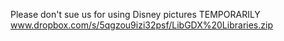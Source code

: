 Please don't sue us for using Disney pictures TEMPORARILY
www.dropbox.com/s/5qgzou9izi32psf/LibGDX%20Libraries.zip